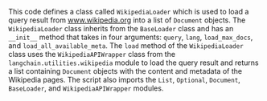 This code defines a class called `WikipediaLoader` which is used to load a query result from www.wikipedia.org into a list of `Document` objects. The `WikipediaLoader` class inherits from the `BaseLoader` class and has an `__init__` method that takes in four arguments: `query`, `lang`, `load_max_docs`, and `load_all_available_meta`. The `load` method of the `WikipediaLoader` class uses the `WikipediaAPIWrapper` class from the `langchain.utilities.wikipedia` module to load the query result and returns a list containing `Document` objects with the content and metadata of the Wikipedia pages. The script also imports the `List`, `Optional`, `Document`, `BaseLoader`, and `WikipediaAPIWrapper` modules.

